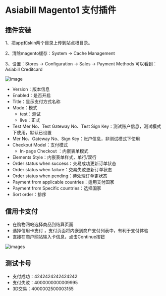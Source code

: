 
Asiabill Magento1 支付插件
=

插件安装
-

1、把app和skin两个目录上传到站点根目录。

2、清除magento缓存：System -> Cache Management

3、设置：Stores -> Configuration -> Sales -> Payment Methods 可以看到：Asiabill Creditcard

![image](https://files.gitbook.com/v0/b/gitbook-x-prod.appspot.com/o/spaces%2FcSYgMg71VCxeEVhWhVFp%2Fuploads%2FKhMI063oWtkX5BJJZuoF%2Fmagento1-admin-list.png?alt=media&token=1ab55452-d6cd-4f3e-beed-2f8c9bfe158e)

* Version：版本信息
* Enabled：是否开启
* Title：显示支付方式名称
* Mode：模式
  * test：测试
  * live：正式
* Test Mer No、Test Gateway No、Test Sign Key：测试账户信息，测试模式下使用，默认已设置
* Mer No、Gateway No、Sign Key：账户信息，非测试模式下使用
* Checkout Model：支付模式
  * In-page Checkout ：内嵌表单模式
* Elements Style：内嵌表单样式，单行/双行
* Order status when success：交易成功更新订单状态
* Order status when failure：交易失败更新订单状态
* Order status when pending：待处理订单更状态
* Payment from applicable countries：适用支付国家
* Payment from Specific countries：选择国家
* Sort order：排序


信用卡支付
-
* 在购物网站选择商品到结算页面
* 选择信用卡支付 ，支付页面将内嵌到商户支付列表中，有利于支付体验
* 直接在商户网站输入卡信息，点击Continue按钮

![images](https://files.gitbook.com/v0/b/gitbook-x-prod.appspot.com/o/spaces%2FcSYgMg71VCxeEVhWhVFp%2Fuploads%2FUu5fnHvBfX1AtdWhMSB6%2Fmagento1-inner-payment.png?alt=media&token=440f0002-c4b0-4bba-816c-531aa2e26963)

测试卡号
-
* 支付成功：4242424242424242
* 支付失败：4000000000009995
* 3D交易：4000002500003155
